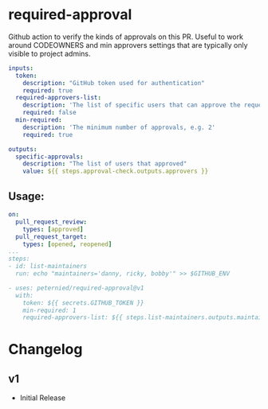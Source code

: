# required-approval
Github action to verify the kinds of approvals on this PR.  Useful to work around CODEOWNERS and min approvers settings that are typically only visible to project admins. 

```yaml
inputs:
  token:
    description: "GitHub token used for authentication"
    required: true
  required-approvers-list:
    description: 'The list of specific users that can approve the request, comma seperated. '
    required: false
  min-required:
    description: 'The minimum number of approvals, e.g. 2'
    required: true

outputs:
  specific-approvals:
    description: "The list of users that approved"
    value: ${{ steps.approval-check.outputs.approvers }}
```

## Usage:

```yaml
on:
  pull_request_review:
    types: [approved]
  pull_request_target:
    types: [opened, reopened]
...
steps:
- id: list-maintainers
  run: echo "maintainers='danny, ricky, bobby'" >> $GITHUB_ENV

- uses: peternied/required-approval@v1
  with:
    token: ${{ secrets.GITHUB_TOKEN }}
    min-required: 1
    required-approvers-list: ${{ steps.list-maintainers.outputs.maintainers }}
```

# Changelog

## v1
- Initial Release
